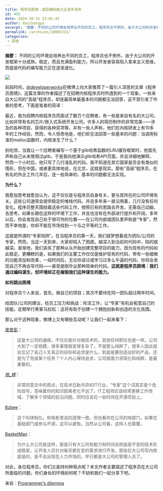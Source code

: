 ```yaml
---
title: 程序员困境：底层编码能力正逐步丧失
id: 455
date: 2024-10-31 22:01:43
author: daichangya
excerpt: "摘要：不同的公司环境会培养出不同的员工，程序员也不例外，由于大公司的开发框架十分成熟，稳定，而且充满盈利能力，所以开发者容易陷入拿来主义思维，而底层代码的编写能力正在逐渐退化。"
permalink: /archives/10085313/
categories:
 - 其他
---
```


**摘要：** 不同的公司环境会培养出不同的员工，程序员也不例外，由于大公司的开发框架十分成熟，稳定，而且充满盈利能力，所以开发者容易陷入拿来主义思维，而底层代码的编写能力正在逐渐退化。

[![](http://cms.csdnimg.cn/article/201308/19/5211cae75bf0b.jpg)](http://cms.csdnimg.cn/article/201308/19/5211cae75bf0b.jpg)

前段时间，[@developerworks](http://weibo.com/1894238970/A53fm59Ww)在微博上向大家推荐了一篇引人深思的文章《程序员困境》，这篇文章的作者描述了在招聘内核程序员时所遇到的一个现象，一些来自大公司的“高级”程序员，却连最简单最基本的问题都无法回答，这不禁引发了作者的思考，下面是笔者的简译：

最近，我为招聘内核程序员而面试了数万个应聘者，有一些是来自有名的大公司，比如非常有名的芯片/嵌入式系统开发公司。许多人的简历制作的非常完美——涉及的各种项目、获得的各种奖项等，并有一些人声称，他们在内核研发上有10多年的工作经验，然而，令人惊奇地是，他们却无法回答一些基本的问题：当调用标准的malloc函数时，内核发生了什么？

别吃惊，当我让一个应聘者编写一个基于glib哈希函数的LRU缓存框架时，他首先声称自己从未使用过glib，于是我向他演示glib哈希API页面，并且详细地解释，然而一个小时后，他只写了几行凌乱的代码。我不知道在其它国家是否会有类似的情形，但在中国，或者更具体地说，在北京，这就是现实。那些“高级”程序员，在有名的外企工作几年后，连一些简单的、基本的问题都无法实现。

**为什么？**

我愈加思考就愈加认为，这不仅仅是与程序员自身有关，更与其所在的公司环境有关。这些公司通常会提供稳定的堆栈代码，并且多年来一直沿用着，几行没有任何变化。程序员整天围绕着这些代码工作，按照已有的思路去开发，无需自己动脑、去思考。如果长期在这样的环境下工作，并且也没有在外部进行提升和开阔，多年以后，你会发现自己处于很可怜的位置——在公司内部或团队里声称是“专家”，然而不幸地是，你却不能在市场找到一个与之平等的工作。

这就是所谓的“专家陷阱”。在当程序员的第一天，我们就梦想着成为团队/公司的专家，然而，当这一天到来，大家却陷入了困惑。越深入到当前的代码中，陷的就越深。渐渐地，我们丧失了那种从头开始创建完整项目的能力，因为现有的代码如此稳定。更糟糕的是，如果我们的主要工作仅仅是维护现有的代码，带有一些细微的功能添加和改善，一段时间后，无论你读过或学习过多么牛逼的代码，你将会发现自己不再会写代码——甚至是刚毕业那种简单的代码。**这就是程序员困境：我们通过编码谋生，但环境却正在摧毁我们这种谋生的能力。**

**如何跳出困境**

对程序员个人来说，首先，做自己的项目；其次不要待在同一团队超过两年时间。

给团队/公司的建议，给员工压力和挑战：轮流工作，让“专家”有机会拓宽自己的技能。定期举行黑客马拉松：这将有助于创建一个拥抱创新和创造的文化氛围。

那么对于这种现象，微博上又有哪些互动呢？让我们一起来看下：

[](http://weibo.com/pipipeng)[皮皮彭](http://weibo.com/pipipeng)：

> 这是大公司的通病，不仅仅是针对做技术的，其他任何职位也是一样。公司大到了一定规模，很多事情就变得复杂了，不是那么纯粹了，很多人因此就会忘记了自己人生真正的目标和追求是什么，到底是要创造出好的产品，还是为了完成某个任务？个人内心保持追求，公司层面力求简化和纯粹，是最重要的。

[](http://weibo.com/hu1chen)[_陈_辉_](http://weibo.com/hu1chen)[](http://vip.weibo.com/personal?from=main)：

> 非常同意文中的观点，在技术日新月异的IT行业，“专家”这个词其实是个危险信号，意味着你的知识距离老化不远了。IT工程师应该经常更换工作领域，了解多个领域的前沿问题，同时应该花一些时间在开源项目上。

[](http://weibo.com/bzbee)[Bzbee](http://weibo.com/bzbee)：

> 这个叫体制化。和电影里说的道理一致。但也看你在公司的啥部门，如果在基础部门或参与开源，这可以避免。当然从公司看，这样人也需要。

[](http://weibo.com/1805407121)[BasketMan](http://weibo.com/1805407121)：

> 为什么大公司是这样，那是只有大公司有能力和时间会把底层不变的技术形成框架，让开发人员针对每天都在变的需求进行开发。那些在大公司写内核底层的，是不会出现在人力市场的，早已都是大公司的管理人员了。

对此，各位程序员，你们又是持何种观点呢？本文作者主要描述了程序员在大公司所面临的问题，你们身处的环境如何呢？不妨和我们一起分享下吧。

来自：[Programmer’s dilemma](https://medium.com/i-m-h-o/231d7499a75)